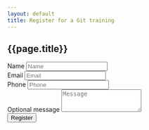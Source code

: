 ```yaml
---
layout: default
title: Register for a Git training
---
```


## {{page.title}}

<script src='https://www.google.com/recaptcha/api.js'></script>
<form action="https://former.sikaapp.cz/submit/23/ONtDoqRvaXHrpxUUBkKprNsIpJkvMKmL/">
<input type="hidden" name="_redirect" value="https://docker-training.eu/registration-done.html">
<div class="form-group">
<label for="name">Name</label>
<input type="text" class="form-control" name="name" id="name" placeholder="Name">
</div>
<div class="form-group">
<label for="email">Email</label>
<input type="email" class="form-control" name="email"  id="email" placeholder="Email">
</div>
<div class="form-group">
<label for="phone">Phone</label>
<input type="tel" class="form-control" name="phone" id="exampleInputPassword1" placeholder="Phone">
</div>
<div class="form-group">
<label for="message">Optional message</label>
<textarea class="form-control" name="message" rows="3" placeholder="Message"></textarea>
</div>
<div class="form-group">
<div class="g-recaptcha" data-sitekey="6LdEPxsUAAAAAMhB1wmR-GRfO_KdNWmCcpz7F7RX"></div>
</div>
<button type="submit" class="btn btn-default">Register</button>
</form>

